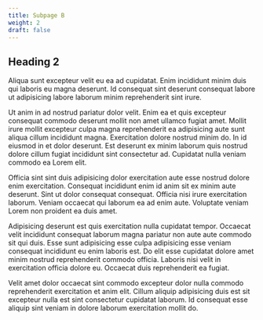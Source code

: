 ```yaml
---
title: Subpage B
weight: 2
draft: false
---
```


## Heading 2

Aliqua sunt excepteur velit eu ea ad cupidatat. Enim incididunt minim duis qui laboris eu magna deserunt. Id consequat sint deserunt consequat labore ut adipisicing labore laborum minim reprehenderit sint irure.

Ut anim in ad nostrud pariatur dolor velit. Enim ea et quis excepteur consequat commodo deserunt mollit non amet ullamco fugiat amet. Mollit irure mollit excepteur culpa magna reprehenderit ea adipisicing aute sunt aliqua cillum incididunt magna. Exercitation dolore nostrud minim do. In id eiusmod in et dolor deserunt. Est deserunt ex minim laborum quis nostrud dolore cillum fugiat incididunt sint consectetur ad. Cupidatat nulla veniam commodo ea Lorem elit.

Officia sint sint duis adipisicing dolor exercitation aute esse nostrud dolore enim exercitation. Consequat incididunt enim id anim sit ex minim aute deserunt. Sint ut dolor consequat consequat. Officia nisi irure exercitation laborum. Veniam occaecat qui laborum ea ad enim aute. Voluptate veniam Lorem non proident ea duis amet.

Adipisicing deserunt est quis exercitation nulla cupidatat tempor. Occaecat velit incididunt consequat laborum magna pariatur non aute aute commodo sit qui duis. Esse sunt adipisicing esse culpa adipisicing esse veniam consequat incididunt eu enim laboris est. Do elit esse cupidatat dolore amet minim nostrud reprehenderit commodo officia. Laboris nisi velit in exercitation officia dolore eu. Occaecat duis reprehenderit ea fugiat.

Velit amet dolor occaecat sint commodo excepteur dolor nulla commodo reprehenderit exercitation et anim elit. Cillum aliquip adipisicing duis est sit excepteur nulla est sint consectetur cupidatat laborum. Id consequat esse aliquip sint veniam in dolore laborum exercitation mollit do.
